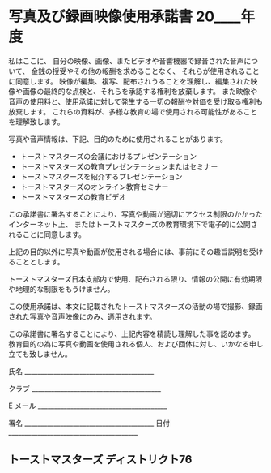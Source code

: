 # 写真及び録画映像使用承諾書 20____年度

私はここに、
自分の映像、画像、またビデオや音響機器で録音された音声について、
金銭の授受やその他の報酬を求めることなく、
それらが使用されることに同意します。
映像が編集、複写、配布されうることを理解し、編集された映像や画像の最終的な点検と、それらを承認する権利を放棄します。
また映像や音声の使用料と、使用承諾に対して発生する一切の報酬や対価を受け取る権利も放棄します。
これらの資料が、多様な教育の場で使用される可能性があることを理解致します。

写真や音声情報は、下記、目的のために使用されることがあります。
* トーストマスターズの会議におけるプレゼンテーション
* トーストマスターズの教育プレゼンテーションまたはセミナー
* トーストマスターズを紹介するプレゼンテーション
* トーストマスターズのオンライン教育セミナー
* トーストマスターズの教育ビデオ

この承諾書に署名することにより、写真や動画が適切にアクセス制限のかかったインターネット上、
またはトーストマスターズの教育環境下で電子的に公開されることに同意します。

上記の目的以外に写真や動画が使用される場合には、事前にその趣旨説明を受けることとします。

トーストマスターズ日本支部内で使用、配布される限り、情報の公開に有効期限や地理的な制限をもうけません。

この使用承諾は、本文に記載されたトーストマスターズの活動の場で撮影、録画された写真や音声映像にのみ、適用されます。

この承諾書に署名することにより、上記内容を精読し理解した事を認めます。
教育目的の為に写真や動画を使用される個人、および団体に対し、いかなる申し立ても致しません。

氏名 \_\_\_\_\_\_\_\_\_\_\_\_\_\_\_\_\_\_\_\_\_\_\_\_\_\_\_\_\_\_\_\_\_\_\_\_\_\_\_\_

クラブ  \_\_\_\_\_\_\_\_\_\_\_\_\_\_\_\_\_\_\_\_\_\_\_\_\_\_\_\_\_\_\_\_\_\_\_\_\_\_\_\_

E メール  \_\_\_\_\_\_\_\_\_\_\_\_\_\_\_\_\_\_\_\_\_\_\_\_\_\_\_\_\_\_\_\_\_\_\_\_\_\_\_\_

署名  \_\_\_\_\_\_\_\_\_\_\_\_\_\_\_\_\_\_\_\_\_\_\_\_\_\_\_\_\_\_\_\_\_\_\_\_\_\_\_\_
日付  \_\_\_\_\_\_\_\_\_\_\_\_\_\_\_\_\_\_\_\_\_\_\_\_\_\_\_\_\_\_\_\_\_\_\_\_\_\_\_\_

## トーストマスターズ ディストリクト76